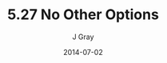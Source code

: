 ---
title: '5.27 No Other Options'
alt: 'Mysteries of the Arcana'
date: '2014-07-02'
author: 'J Gray'
artist: 'Keira'
chapter: '5 Inn Trouble'
filler: false
---
